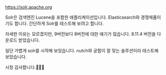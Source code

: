 https://solr.apache.org

Solr은 검색엔진 Lucene을 포함한 애플리케이션입니다. Elasticsearch와 경쟁제품이기도 합니다.
간단하게 Solr를 테스트해 보려고 합니다.

자세한 이유는 모르겠지만, 9버전보다 8버전에 대한 얘기가 많습니다.
8.11.4 버전을 다운로드 받았습니다.

일단 가볍게 solr를 시작해 보았습니다.
nutch와 궁합이 잘 맞는 솔루션이라 테스트해 보았습니다.

시청 감사합니다.🙇🏻‍♂️
